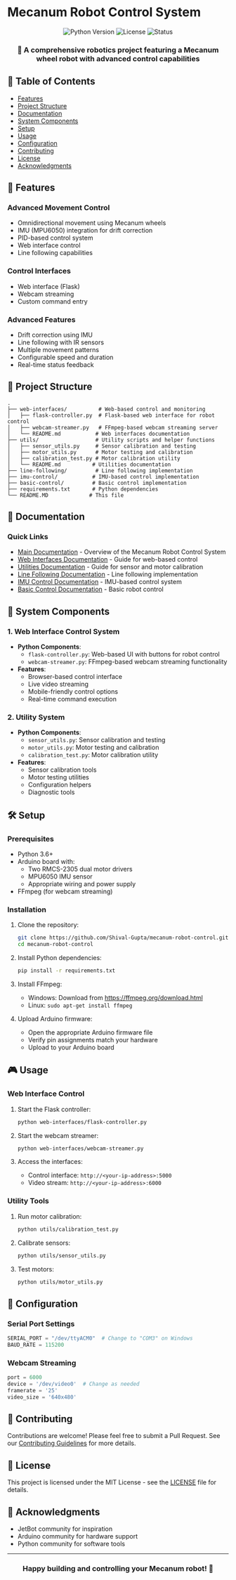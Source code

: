 # Mecanum Robot Control System

<div align="center">
  <img src="https://img.shields.io/badge/Python-3.6%2B-blue" alt="Python Version">
  <img src="https://img.shields.io/badge/License-MIT-green" alt="License">
  <img src="https://img.shields.io/badge/Status-Active-brightgreen" alt="Status">
</div>

<div align="center">
  <h3>🚀 A comprehensive robotics project featuring a Mecanum wheel robot with advanced control capabilities</h3>
</div>

## 📑 Table of Contents
- [Features](#-features)
- [Project Structure](#-project-structure)
- [Documentation](#-documentation)
- [System Components](#-system-components)
- [Setup](#-setup)
- [Usage](#-usage)
- [Configuration](#-configuration)
- [Contributing](#-contributing)
- [License](#-license)
- [Acknowledgments](#-acknowledgments)

## 🚀 Features

### Advanced Movement Control
- Omnidirectional movement using Mecanum wheels
- IMU (MPU6050) integration for drift correction
- PID-based control system
- Web interface control
- Line following capabilities

### Control Interfaces
- Web interface (Flask)
- Webcam streaming
- Custom command entry

### Advanced Features
- Drift correction using IMU
- Line following with IR sensors
- Multiple movement patterns
- Configurable speed and duration
- Real-time status feedback

## 📁 Project Structure

```
.
├── web-interfaces/          # Web-based control and monitoring
│   ├── flask-controller.py  # Flask-based web interface for robot control
│   ├── webcam-streamer.py   # FFmpeg-based webcam streaming server
│   └── README.md           # Web interfaces documentation
├── utils/                  # Utility scripts and helper functions
│   ├── sensor_utils.py     # Sensor calibration and testing
│   ├── motor_utils.py      # Motor testing and calibration
│   ├── calibration_test.py # Motor calibration utility
│   └── README.md          # Utilities documentation
├── line-following/         # Line following implementation
├── imu-control/           # IMU-based control implementation
├── basic-control/         # Basic control implementation
├── requirements.txt       # Python dependencies
└── README.MD             # This file
```

## 📖 Documentation

### Quick Links
- [Main Documentation](README.MD) - Overview of the Mecanum Robot Control System
- [Web Interfaces Documentation](web-interfaces/README.md) - Guide for web-based control
- [Utilities Documentation](utils/README.md) - Guide for sensor and motor calibration
- [Line Following Documentation](line-following/README.md) - Line following implementation
- [IMU Control Documentation](imu-control/README.md) - IMU-based control system
- [Basic Control Documentation](basic-control/README.md) - Basic robot control

## 🔄 System Components

### 1. Web Interface Control System
- **Python Components**:
  - `flask-controller.py`: Web-based UI with buttons for robot control
  - `webcam-streamer.py`: FFmpeg-based webcam streaming functionality
- **Features**:
  - Browser-based control interface
  - Live video streaming
  - Mobile-friendly control options
  - Real-time command execution

### 2. Utility System
- **Python Components**:
  - `sensor_utils.py`: Sensor calibration and testing
  - `motor_utils.py`: Motor testing and calibration
  - `calibration_test.py`: Motor calibration utility
- **Features**:
  - Sensor calibration tools
  - Motor testing utilities
  - Configuration helpers
  - Diagnostic tools

## 🛠️ Setup

### Prerequisites
- Python 3.6+
- Arduino board with:
  - Two RMCS-2305 dual motor drivers
  - MPU6050 IMU sensor
  - Appropriate wiring and power supply
- FFmpeg (for webcam streaming)

### Installation
1. Clone the repository:
   ```bash
   git clone https://github.com/Shival-Gupta/mecanum-robot-control.git
   cd mecanum-robot-control
   ```

2. Install Python dependencies:
   ```bash
   pip install -r requirements.txt
   ```

3. Install FFmpeg:
   - Windows: Download from https://ffmpeg.org/download.html
   - Linux: `sudo apt-get install ffmpeg`

4. Upload Arduino firmware:
   - Open the appropriate Arduino firmware file
   - Verify pin assignments match your hardware
   - Upload to your Arduino board

## 🎮 Usage

### Web Interface Control
1. Start the Flask controller:
   ```bash
   python web-interfaces/flask-controller.py
   ```

2. Start the webcam streamer:
   ```bash
   python web-interfaces/webcam-streamer.py
   ```

3. Access the interfaces:
   - Control interface: `http://<your-ip-address>:5000`
   - Video stream: `http://<your-ip-address>:6000`

### Utility Tools
1. Run motor calibration:
   ```bash
   python utils/calibration_test.py
   ```

2. Calibrate sensors:
   ```bash
   python utils/sensor_utils.py
   ```

3. Test motors:
   ```bash
   python utils/motor_utils.py
   ```

## 🔧 Configuration

### Serial Port Settings
```python
SERIAL_PORT = "/dev/ttyACM0"  # Change to "COM3" on Windows
BAUD_RATE = 115200
```

### Webcam Streaming
```python
port = 6000
device = '/dev/video0'  # Change as needed
framerate = '25'
video_size = '640x480'
```

## 🤝 Contributing
Contributions are welcome! Please feel free to submit a Pull Request. See our [Contributing Guidelines](CONTRIBUTING.md) for more details.

## 📝 License
This project is licensed under the MIT License - see the [LICENSE](LICENSE) file for details.

## 🙏 Acknowledgments
- JetBot community for inspiration
- Arduino community for hardware support
- Python community for software tools

---

<div align="center">
  <h3>Happy building and controlling your Mecanum robot! 🤖</h3>
</div>
